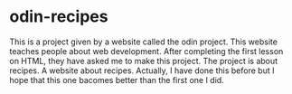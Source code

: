 # odin-recipes
This is a project given by a website called the odin project.
This website teaches people about web development.
After completing the first lesson on HTML, they have asked me to make this project.
The project is about recipes.
A website about recipes.
Actually, I have done this before but I hope that this one bacomes better than the first one I did.
